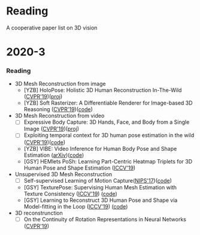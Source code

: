 # Reading
A cooperative paper list on 3D vision

# 2020-3
### Reading
* 3D Mesh Reconstruction from image
    * [YZB] HoloPose: Holistic 3D Human Reconstruction In-The-Wild ([CVPR'19](http://openaccess.thecvf.com/content_CVPR_2019/papers/Guler_HoloPose_Holistic_3D_Human_Reconstruction_In-The-Wild_CVPR_2019_paper.pdf))([proj](https://www.arielai.com/holopose/))
    * [YZB] Soft Rasterizer: A Differentiable Renderer for Image-based 3D Reasoning ([CVPR'19](https://arxiv.org/abs/1904.01786))([code](https://github.com/ShichenLiu/SoftRas))
* 3D Mesh Reconstruction from video
    * [ ] Expressive Body Capture: 3D Hands, Face, and Body from a Single Image ([CVPR'19](https://arxiv.org/pdf/1904.05866.pdf))([proj](https://smpl-x.is.tue.mpg.de/))
    * [ ] Exploiting temporal context for 3D human pose estimation in the wild ([CVPR'19](https://arxiv.org/pdf/1905.04266.pdf))([code](https://github.com/deepmind/Temporal-3D-Pose-Kinetics))
    * [YZB] VIBE: Video Inference for Human Body Pose and Shape Estimation ([arXiv](https://arxiv.org/pdf/1912.05656v1.pdf))([code](https://github.com/mkocabas/VIBE))
    * [GSY] HEMlets PoSh: Learning Part-Centric Heatmap Triplets for 3D Human Pose and Shape Estimation ([ICCV'19](https://arxiv.org/pdf/2003.04894.pdf))
* Unsupervised 3D Mesh Reconstruction
    * [ ] Self-supervised Learning of Motion Capture([NIPS'17](https://arxiv.org/abs/1712.01337))([code](https://github.com/htung0101/3d_smpl))
    * [GSY] TexturePose: Supervising Human Mesh Estimation with Texture Consistency ([ICCV'19](https://arxiv.org/pdf/1910.11322.pdf)) ([code](https://github.com/geopavlakos/TexturePose))
    * [GSY] Learning to Reconstruct 3D Human Pose and Shape via Model-fitting in the Loop ([ICCV'19](https://arxiv.org/pdf/1909.12828.pdf)) ([code](https://seas.upenn.edu/~nkolot/projects/spin))
* 3D reconstrunction
    * [ ] On the Continuity of Rotation Representations in Neural Networks ([CVPR'19](https://arxiv.org/abs/1812.07035))
